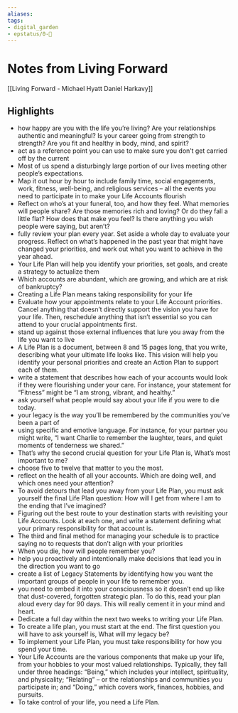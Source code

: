```yaml
---
aliases: 
tags: 
- digital_garden
- epstatus/0-🌰
---
```

# Notes from Living Forward
[[Living Forward - Michael Hyatt Daniel Harkavy]]

## Highlights

* how happy are you with the life you’re living? Are your relationships authentic and meaningful? Is your career going from strength to strength? Are you fit and healthy in body, mind, and spirit?
* act as a reference point you can use to make sure you don’t get carried off by the current
* Most of us spend a disturbingly large portion of our lives meeting other people’s expectations.
* Map it out hour by hour to include family time, social engagements, work, fitness, well-being, and religious services – all the events you need to participate in to make your Life Accounts flourish
* Reflect on who’s at your funeral, too, and how they feel. What memories will people share? Are those memories rich and loving? Or do they fall a little flat? How does that make you feel? Is there anything you wish people were saying, but aren’t?
* fully review your plan every year. Set aside a whole day to evaluate your progress. Reflect on what’s happened in the past year that might have changed your priorities, and work out what you want to achieve in the year ahead.
* Your Life Plan will help you identify your priorities, set goals, and create a strategy to actualize them
* Which accounts are abundant, which are growing, and which are at risk of bankruptcy?
* Creating a Life Plan means taking responsibility for your life
* Evaluate how your appointments relate to your Life Account priorities. Cancel anything that doesn’t directly support the vision you have for your life. Then, reschedule anything that isn’t essential so you can attend to your crucial appointments first.
* stand up against those external influences that lure you away from the life you want to live
* A Life Plan is a document, between 8 and 15 pages long, that you write, describing what your ultimate life looks like. This vision will help you identify your personal priorities and create an Action Plan to support each of them.
* write a statement that describes how each of your accounts would look if they were flourishing under your care. For instance, your statement for “Fitness” might be “I am strong, vibrant, and healthy.”
* ask yourself what people would say about your life if you were to die today.
* your legacy is the way you’ll be remembered by the communities you’ve been a part of
* using specific and emotive language. For instance, for your partner you might write, “I want Charlie to remember the laughter, tears, and quiet moments of tenderness we shared.”
* That’s why the second crucial question for your Life Plan is, What’s most important to me?
* choose five to twelve that matter to you the most.
* reflect on the health of all your accounts. Which are doing well, and which ones need your attention?
* To avoid detours that lead you away from your Life Plan, you must ask yourself the final Life Plan question: How will I get from where I am to the ending that I’ve imagined?
* Figuring out the best route to your destination starts with revisiting your Life Accounts. Look at each one, and write a statement defining what your primary responsibility for that account is.
* The third and final method for managing your schedule is to practice saying no to requests that don’t align with your priorities
* When you die, how will people remember you?
* help you proactively and intentionally make decisions that lead you in the direction you want to go
* create a list of Legacy Statements by identifying how you want the important groups of people in your life to remember you.
* you need to embed it into your consciousness so it doesn’t end up like that dust-covered, forgotten strategic plan. To do this, read your plan aloud every day for 90 days. This will really cement it in your mind and heart.
* Dedicate a full day within the next two weeks to writing your Life Plan.
* To create a life plan, you must start at the end. The first question you will have to ask yourself is, What will my legacy be?
* To implement your Life Plan, you must take responsibility for how you spend your time.
* Your Life Accounts are the various components that make up your life, from your hobbies to your most valued relationships. Typically, they fall under three headings: “Being,” which includes your intellect, spirituality, and physicality; “Relating” – or the relationships and communities you participate in; and “Doing,” which covers work, finances, hobbies, and pursuits.
* To take control of your life, you need a Life Plan.
